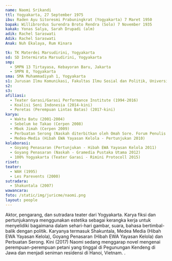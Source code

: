 ```yaml
---
name: Naomi Srikandi
ttl: Yogyakarta, 27 September 1975
ibu: Raden Ayu Sitoresmi Prabuningkrat (Yogyakarta) 7 Maret 1950
bapak: Willibrordus Surendra Broto Rendra (Solo) 7 November 1935
kakak: Yonas Salya, Sarah Drupadi (alm)
adik: Rachel Saraswati
Adik: Rachel Saraswati
Anak: Nuh Ekalaya, Rum Kinara

tk: TK Materdei Marsudirini, Yogyakarta
sd: SD Intermirata Marsudirini, Yogyakarta
smp:
  - SMPN 13 Tirtayasa, Kebayoran Baru, Jakarta
  - SMPN 8, Yogyakarta
sma: SMA Muhammadiyah 1, Yogyakarta
s1: Jurusan Ilmu Komunikasi, Fakultas Ilmu Sosial dan Politik, Universitas Gadjah Mada, Yogyakarta
s2:
s3:
afiliasi:
  - Teater Garasi/Garasi Performance Institute (1994-2016)
  - Koalisi Seni Indonesia (2014-kini)
  - Peretas (Perempuan Lintas Batas) (2017-kini)
karya:
  - Waktu Batu (2001-2004)
  - Sebelum ke Takao (Cerpen 2008)
  - Mbok Jimah (Cerpen 2009)
  - Perbuatan Serong (Naskah diterbitkan oleh Omah Sore. Forum Penulis Naskah Lakon, dan Teater Garasi 2011)
  - Medea-Media (Hibah EWA Yayasan Kelola - Pertunjukan 2010)
kolaborasi:
  - Goyang Penasaran (Pertunjukan - Hibah EWA Yayasan Kelola 2011)
  - Goyang Penasaran (Naskah - Gramedia Pustaka Utama 2012)
  - 100% Yogyakarta (Teater Garasi - Rimini Protocoll 2015)
riset:
teater:
  - WAH (1995)
  - Les Parevents (2000)
sutradara:
  - Shakuntala (2007)
wawancara:
foto: /static/img/juricme/naomi.png
layout: people
---
```


Aktor, pengarang, dan sutradara teater dari Yogyakarta. Karya fiksi dan pertunjukannya menggunakan estetika sebagai kerangka kerja untuk menyelidiki bagaimana dalam sehari-hari gambar, suara, bahasa bertimbal-balik dengan politik. Karyanya termasuk Shakuntala, Medea Media (Hibah EWA Yayasan Kelola), Goyang Penasaran (Hibah EWA Yayasan Kelola) dan Perbuatan Serong. Kini (2017) Naomi sedang menggarap novel mengenai perempuan-perempuan petani yang tinggal di Pegunungan Kendeng di Jawa dan menjadi seniman residensi di Hanoi, Vietnam. .
